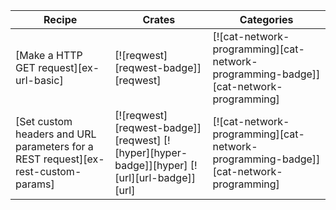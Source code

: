 | Recipe | Crates | Categories |
|--------|--------|------------|
| [Make a HTTP GET request][ex-url-basic] | [![reqwest][reqwest-badge]][reqwest] | [![cat-network-programming][cat-network-programming-badge]][cat-network-programming] |
| [Set custom headers and URL parameters for a REST request][ex-rest-custom-params] | [![reqwest][reqwest-badge]][reqwest] [![hyper][hyper-badge]][hyper] [![url][url-badge]][url] | [![cat-network-programming][cat-network-programming-badge]][cat-network-programming] |
